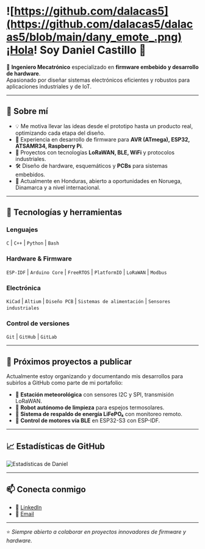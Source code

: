 # ![https://github.com/dalacas5](https://github.com/dalacas5/dalacas5/blob/main/dany_emote_.png)¡Hola! Soy Daniel Castillo 👋 

🎯 **Ingeniero Mecatrónico** especializado en **firmware embebido y desarrollo de hardware**.  
Apasionado por diseñar sistemas electrónicos eficientes y robustos para aplicaciones industriales y de IoT.

---

## 🚀 Sobre mí
- 💡 Me motiva llevar las ideas desde el prototipo hasta un producto real, optimizando cada etapa del diseño.
- 🔧 Experiencia en desarrollo de firmware para **AVR (ATmega), ESP32, ATSAMR34, Raspberry Pi**.
- 📡 Proyectos con tecnologías **LoRaWAN, BLE, WiFi** y protocolos industriales.
- 🛠 Diseño de hardware, esquemáticos y **PCBs** para sistemas embebidos.
- 📍 Actualmente en Honduras, abierto a oportunidades en Noruega, Dinamarca y a nivel internacional.

---

## 🧰 Tecnologías y herramientas

### Lenguajes
`C` | `C++` | `Python` | `Bash`

### Hardware & Firmware
`ESP-IDF` | `Arduino Core` | `FreeRTOS` | `PlatformIO` | `LoRaWAN` | `Modbus`

### Electrónica
`KiCad` | `Altium` | `Diseño PCB` | `Sistemas de alimentación` | `Sensores industriales`

### Control de versiones
`Git` | `GitHub` | `GitLab`

---

## 📂 Próximos proyectos a publicar
Actualmente estoy organizando y documentando mis desarrollos para subirlos a GitHub como parte de mi portafolio:

- 🔹 **Estación meteorológica** con sensores I2C y SPI, transmisión LoRaWAN.
- 🔹 **Robot autónomo de limpieza** para espejos termosolares.
- 🔹 **Sistema de respaldo de energía LiFePO₄** con monitoreo remoto.
- 🔹 **Control de motores vía BLE** en ESP32-S3 con ESP-IDF.

---

## 📈 Estadísticas de GitHub
![Estadísticas de Daniel](https://github-readme-stats.vercel.app/api?username=dalacas5&show_icons=true&theme=radical)

---

## 📫 Conecta conmigo
- 💼 [LinkedIn](https://www.linkedin.com/in/dalacas/)
- 📧 [Email](mailto:tuemail@dominio.com)

---

⭐ _Siempre abierto a colaborar en proyectos innovadores de firmware y hardware._


<!--
**dalacas5/dalacas5** is a ✨ _special_ ✨ repository because its `README.md` (this file) appears on your GitHub profile.

Here are some ideas to get you started:

- 🔭 I’m currently working on ...
- 🌱 I’m currently learning ...
- 👯 I’m looking to collaborate on ...
- 🤔 I’m looking for help with ...
- 💬 Ask me about ...
- 📫 How to reach me: ...
- 😄 Pronouns: ...
- ⚡ Fun fact: ...
-->
